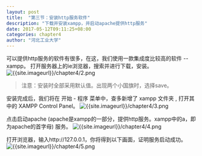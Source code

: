 ```yaml
---
layout: post
title:  "第三节：安装http服务软件"
description: "下载并安装xampp，并启动apache提供http服务"
date: 2017-05-12T09:11:25+08:00
categories: chapter4
author: "河北工业大学"
---
```

可以提供http服务的软件有很多，在这，我们使用一款集成度比较高的软件 -- xampp。
打开服务器上的ie浏览器，搜索并进行下载，安装。
![{{site.imageurl}}/chapter4/2.png]({{site.imageurl}}/chapter4/2.png)

> 注意：安装时全部采用默认值。出现两个小国旗时，选择save。

安装完成后，我们将在 开始 - 程序 菜单中，查多新增了 xampp 文件夹 , 打开其中的 XAMPP Control Panel。
![{{site.imageurl}}/chapter4/3.png]({{site.imageurl}}/chapter4/3.png)

点击启动apache (apache是xampp的一部分，提供http服务。xampp中的a，即为apache的首字母) 服务。
![{{site.imageurl}}/chapter4/4.png]({{site.imageurl}}/chapter4/4.png)

打开浏览器，输入http://127.0.0.1，你将得到以下画面，证明服务启动成功。
![{{site.imageurl}}/chapter4/5.png]({{site.imageurl}}/chapter4/5.png)